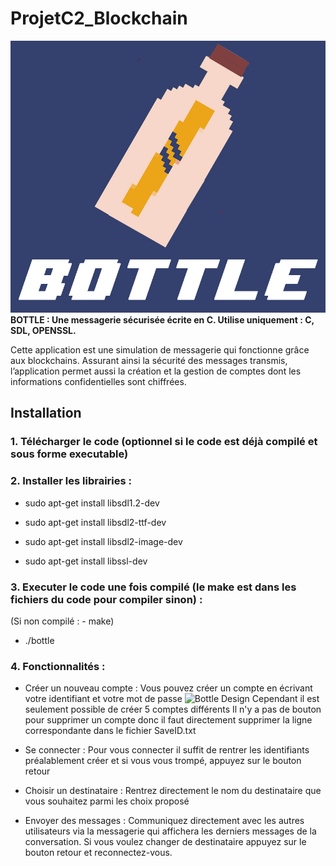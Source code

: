 # ProjetC2_Blockchain
![Bottle Design](bottle.png)
**BOTTLE : Une messagerie sécurisée écrite en C. Utilise uniquement : C, SDL, OPENSSL.**

Cette application est une simulation de messagerie qui fonctionne grâce aux blockchains. 
Assurant ainsi la sécurité des messages transmis, l’application permet aussi la création et la gestion de comptes dont les informations confidentielles sont chiffrées.

Installation
------------

### 1. Télécharger le code (optionnel si le code est déjà compilé et sous forme executable)


### 2. Installer les librairies :

- sudo apt-get install libsdl1.2-dev
- sudo apt-get install libsdl2-ttf-dev
- sudo apt-get install libsdl2-image-dev

- sudo apt-get install libssl-dev  

### 3. Executer le code une fois compilé (le make est dans les fichiers du code pour compiler sinon) :

(Si non compilé : - make)
- ./bottle

### 4. Fonctionnalités :

- Créer un nouveau compte : Vous pouvez créer un compte en écrivant votre identifiant et votre mot de passe
![Bottle Design](images/compte.bmp)
Cependant il est seulement possible de créer 5 comptes différents
Il n'y a pas de bouton pour supprimer un compte donc il faut directement supprimer la ligne correspondante dans le fichier SaveID.txt

- Se connecter :  Pour vous connecter il suffit de rentrer les identifiants préalablement créer et si vous vous trompé, appuyez sur le bouton retour

- Choisir un destinataire : Rentrez directement le nom du destinataire que vous souhaitez parmi les choix proposé

- Envoyer des messages : Communiquez directement avec les autres utilisateurs via la messagerie qui affichera les derniers messages de la conversation. Si vous voulez changer de destinataire appuyez sur le bouton retour et reconnectez-vous.
